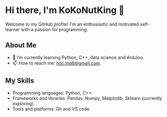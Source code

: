 # Hi there, I'm KoKoNutKing 👋

Welcome to my GitHub profile! I'm an enthusiastic and motivated self-learner with a passion for programming.

## About Me
- 🌱 I’m currently learning Python, C++, data science and Arduino.
- 📫 How to reach me: hoc.lnq6@gmail.com.

## My Skills
- Programming languages: Python, C++.
- Frameworks and libraries: Pandas, Numpy, Matplotlib, Sklearn (currently exploring).
- Tools and platforms: Git and VS code.

